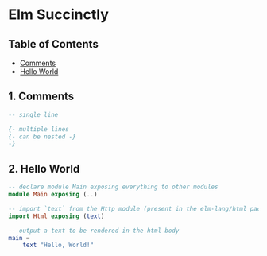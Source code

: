 # Elm Succinctly

## Table of Contents

* [Comments](#1-comments)
* [Hello World](#2-hello-world)

## 1. Comments

```elm
-- single line
```

```elm
{- multiple lines
{- can be nested -}
-}
```

## 2. Hello World

```elm
-- declare module Main exposing everything to other modules
module Main exposing (..)

-- import `text` from the Http module (present in the elm-lang/html package)
import Html exposing (text)

-- output a text to be rendered in the html body
main =
    text "Hello, World!"

```
